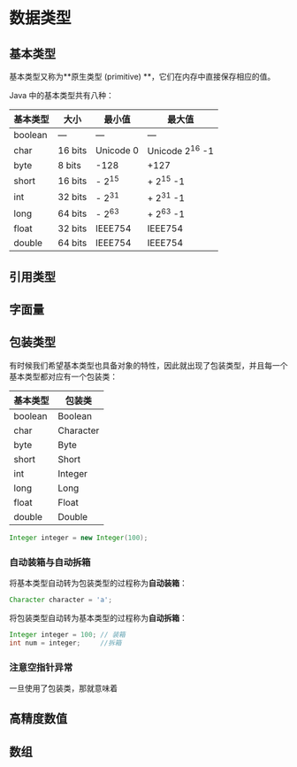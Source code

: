 # 数据类型

## 基本类型

基本类型又称为**原生类型 (primitive) **，它们在内存中直接保存相应的值。

Java 中的基本类型共有八种：

| 基本类型 | 大小    | 最小值           | 最大值                    |
| -------- | ------- | ---------------- | ------------------------- |
| boolean  | —       | —                | —                         |
| char     | 16 bits | Unicode 0        | Unicode 2<sup>16</sup> -1 |
| byte     | 8 bits  | -128             | +127                      |
| short    | 16 bits | - 2<sup>15</sup> | + 2<sup>15</sup> -1       |
| int      | 32 bits | - 2<sup>31</sup> | + 2<sup>31</sup> -1       |
| long     | 64 bits | - 2<sup>63</sup> | + 2<sup>63</sup> -1       |
| float    | 32 bits | IEEE754          | IEEE754                   |
| double   | 64 bits | IEEE754          | IEEE754                   |



## 引用类型



## 字面量



## 包装类型

有时候我们希望基本类型也具备对象的特性，因此就出现了包装类型，并且每一个基本类型都对应有一个包装类：

| 基本类型 | 包装类    |
| -------- | ------- |
| boolean  | Boolean |
| char     | Character |
| byte     | Byte |
| short    | Short     |
| int      | Integer |
| long   | Long      |
| float    | Float |
| double   | Double |



```java
Integer integer = new Integer(100);
```

### 自动装箱与自动拆箱

将基本类型自动转为包装类型的过程称为**自动装箱**：

```java
Character character = 'a';
```

将包装类型自动转为基本类型的过程称为**自动拆箱**：

```java
Integer integer = 100; // 装箱
int num = integer;     //拆箱
```

### 注意空指针异常

一旦使用了包装类，那就意味着



## 高精度数值



## 数组



